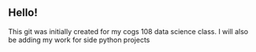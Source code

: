 ## Hello! 

This git was initially created for my cogs 108 data science class. I will also be adding my work for side python projects
